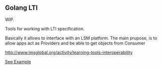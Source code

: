 

## Golang LTI

WIP.

Tools for working with LTI specification.

Basically it allows to interface with an LSM platform. The main prupose, 
is to allow apps act as Providers and be able to get objects from
Consumer

http://www.imsglobal.org/activity/learning-tools-interoperability


[See Example](tree/master/cmd/main.go)


